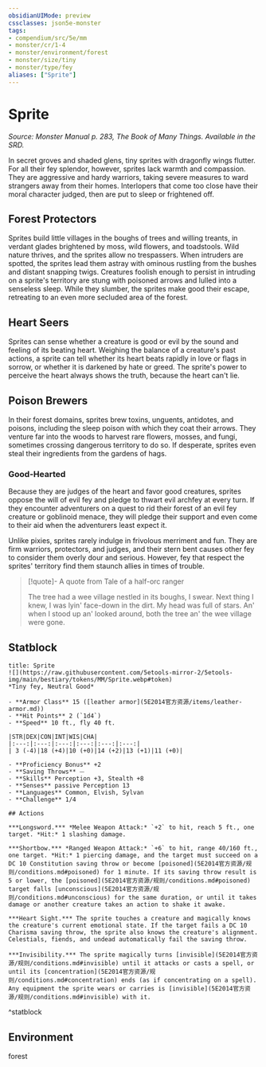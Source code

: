 ```yaml
---
obsidianUIMode: preview
cssclasses: json5e-monster
tags:
- compendium/src/5e/mm
- monster/cr/1-4
- monster/environment/forest
- monster/size/tiny
- monster/type/fey
aliases: ["Sprite"]
---
```

# Sprite
*Source: Monster Manual p. 283, The Book of Many Things. Available in the SRD.*  

In secret groves and shaded glens, tiny sprites with dragonfly wings flutter. For all their fey splendor, however, sprites lack warmth and compassion. They are aggressive and hardy warriors, taking severe measures to ward strangers away from their homes. Interlopers that come too close have their moral character judged, then are put to sleep or frightened off.

## Forest Protectors

Sprites build little villages in the boughs of trees and willing treants, in verdant glades brightened by moss, wild flowers, and toadstools. Wild nature thrives, and the sprites allow no trespassers. When intruders are spotted, the sprites lead them astray with ominous rustling from the bushes and distant snapping twigs. Creatures foolish enough to persist in intruding on a sprite's territory are stung with poisoned arrows and lulled into a senseless sleep. While they slumber, the sprites make good their escape, retreating to an even more secluded area of the forest.

## Heart Seers

Sprites can sense whether a creature is good or evil by the sound and feeling of its beating heart. Weighing the balance of a creature's past actions, a sprite can tell whether its heart beats rapidly in love or flags in sorrow, or whether it is darkened by hate or greed. The sprite's power to perceive the heart always shows the truth, because the heart can't lie.

## Poison Brewers

In their forest domains, sprites brew toxins, unguents, antidotes, and poisons, including the sleep poison with which they coat their arrows. They venture far into the woods to harvest rare flowers, mosses, and fungi, sometimes crossing dangerous territory to do so. If desperate, sprites even steal their ingredients from the gardens of hags.

### Good-Hearted

Because they are judges of the heart and favor good creatures, sprites oppose the will of evil fey and pledge to thwart evil archfey at every turn. If they encounter adventurers on a quest to rid their forest of an evil fey creature or goblinoid menace, they will pledge their support and even come to their aid when the adventurers least expect it.

Unlike pixies, sprites rarely indulge in frivolous merriment and fun. They are firm warriors, protectors, and judges, and their stern bent causes other fey to consider them overly dour and serious. However, fey that respect the sprites' territory find them staunch allies in times of trouble.

> [!quote]- A quote from Tale of a half-orc ranger  
> 
> The tree had a wee village nestled in its boughs, I swear. Next thing I knew, I was lyin' face-down in the dirt. My head was full of stars. An' when I stood up an' looked around, both the tree an' the wee village were gone.


## Statblock

```ad-statblock
title: Sprite
![](https://raw.githubusercontent.com/5etools-mirror-2/5etools-img/main/bestiary/tokens/MM/Sprite.webp#token)
*Tiny fey, Neutral Good*

- **Armor Class** 15 ([leather armor](5E2014官方资源/items/leather-armor.md))
- **Hit Points** 2 (`1d4`)
- **Speed** 10 ft., fly 40 ft.

|STR|DEX|CON|INT|WIS|CHA|
|:---:|:---:|:---:|:---:|:---:|:---:|
| 3 (-4)|18 (+4)|10 (+0)|14 (+2)|13 (+1)|11 (+0)|

- **Proficiency Bonus** +2
- **Saving Throws** ⏤
- **Skills** Perception +3, Stealth +8
- **Senses** passive Perception 13
- **Languages** Common, Elvish, Sylvan
- **Challenge** 1/4

## Actions

***Longsword.*** *Melee Weapon Attack:* `+2` to hit, reach 5 ft., one target. *Hit:* 1 slashing damage.

***Shortbow.*** *Ranged Weapon Attack:* `+6` to hit, range 40/160 ft., one target. *Hit:* 1 piercing damage, and the target must succeed on a DC 10 Constitution saving throw or become [poisoned](5E2014官方资源/规则/conditions.md#poisoned) for 1 minute. If its saving throw result is 5 or lower, the [poisoned](5E2014官方资源/规则/conditions.md#poisoned) target falls [unconscious](5E2014官方资源/规则/conditions.md#unconscious) for the same duration, or until it takes damage or another creature takes an action to shake it awake.

***Heart Sight.*** The sprite touches a creature and magically knows the creature's current emotional state. If the target fails a DC 10 Charisma saving throw, the sprite also knows the creature's alignment. Celestials, fiends, and undead automatically fail the saving throw.

***Invisibility.*** The sprite magically turns [invisible](5E2014官方资源/规则/conditions.md#invisible) until it attacks or casts a spell, or until its [concentration](5E2014官方资源/规则/conditions.md#concentration) ends (as if concentrating on a spell). Any equipment the sprite wears or carries is [invisible](5E2014官方资源/规则/conditions.md#invisible) with it.
```
^statblock

## Environment

forest